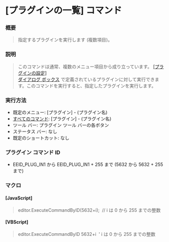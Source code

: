 # \[プラグインの一覧\] コマンド

### 概要

> 指定するプラグインを実行します (複数項目)。

### 説明

> このコマンドは通常、複数のメニュー項目から成り立っています。 [\[プラグインの設定\] \
> ダイアログ ボックス](../../dlg/plugins/index) で定義されているプラグインに対して実行できます。このコマンドを実行すると、指定したプラグインを実行します。

### 実行方法

- 既定のメニュー: \[プラグイン\] \- (プラグイン名)
- [すべてのコマンド](../../glossary/allcommands): \[プラグイン\] \- (プラグイン名)
- ツール バー: プラグイン ツール バーの各ボタン
- ステータス バー: なし
- 既定のショートカット: なし

### プラグイン コマンド ID

- EEID\_PLUG\_IN1 から EEID\_PLUG\_IN1 + 255 まで (5632 から 5632 + 255 まで)

### マクロ

#### \[JavaScript\]

> editor.ExecuteCommandByID(5632+i);  // i は 0 から 255 までの整数

#### \[VBScript\]

> editor.ExecuteCommandByID 5632+i  ' i は 0 から 255 までの整数